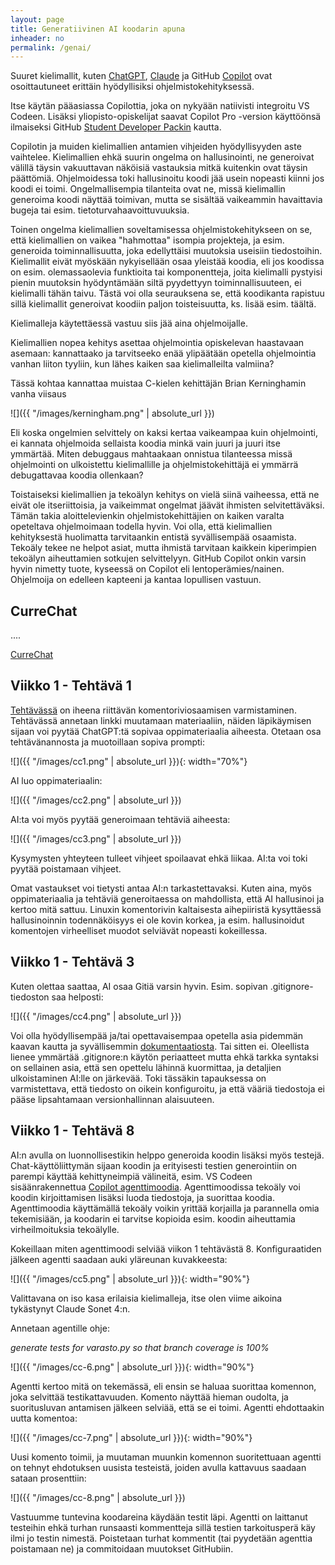 ```yaml
---
layout: page
title: Generatiivinen AI koodarin apuna
inheader: no
permalink: /genai/
---
```


Suuret kielimallit, kuten [ChatGPT](https://chatgpt.com/auth/login), [Claude](https://claude.ai/login?returnTo=%2F%3F) ja GitHub [Copilot](https://github.com/features/copilot) ovat osoittautuneet erittäin hyödyllisiksi ohjelmistokehityksessä.

Itse käytän pääasiassa Copilottia, joka on nykyään natiivisti integroitu VS Codeen. Lisäksi yliopisto-opiskelijat saavat Copilot Pro -version käyttöönsä ilmaiseksi GitHub [Student Developer Packin](https://education.github.com/pack) kautta.

Copilotin ja muiden kielimallien antamien vihjeiden hyödyllisyyden aste vaihtelee. Kielimallien ehkä suurin ongelma on hallusinointi, ne generoivat välillä täysin vakuuttavan näköisiä vastauksia mitkä kuitenkin ovat täysin päättömiä. Ohjelmoidessa toki hallusinoitu koodi jää usein nopeasti kiinni jos koodi ei toimi. Ongelmallisempia tilanteita ovat ne, missä kielimallin generoima koodi näyttää toimivan, mutta se sisältää vaikeammin havaittavia bugeja tai esim. tietoturvahaavoittuvuuksia.

Toinen ongelma kielimallien soveltamisessa ohjelmistokehitykseen on se, että kielimallien on vaikea "hahmottaa" isompia projekteja, ja esim. generoida toiminnallisuutta, joka edellyttäisi muutoksia useisiin tiedostoihin. Kielimallit eivät myöskään nykyisellään osaa yleistää koodia, eli jos koodissa on esim. olemassaolevia funktioita tai komponentteja, joita kielimalli pystyisi pienin muutoksin hyödyntämään siltä pyydettyyn toiminnallisuuteen, ei kielimalli tähän taivu. Tästä voi olla seurauksena se, että koodikanta rapistuu sillä kielimallit generoivat koodiin paljon toisteisuutta, ks. lisää esim. täältä.

Kielimalleja käytettäessä vastuu siis jää aina ohjelmoijalle.

Kielimallien nopea kehitys asettaa ohjelmointia opiskelevan haastavaan asemaan: kannattaako ja tarvitseeko enää ylipäätään opetella ohjelmointia vanhan liiton tyyliin, kun lähes kaiken saa kielimalleilta valmiina?

Tässä kohtaa kannattaa muistaa C-kielen kehittäjän Brian Kerninghamin vanha viisaus

![]({{ "/images/kerningham.png" | absolute_url }})

Eli koska ongelmien selvittely on kaksi kertaa vaikeampaa kuin ohjelmointi, ei kannata ohjelmoida sellaista koodia minkä vain juuri ja juuri itse ymmärtää. Miten debuggaus mahtaakaan onnistua tilanteessa missä ohjelmointi on ulkoistettu kielimallille ja ohjelmistokehittäjä ei ymmärrä debugattavaa koodia ollenkaan?

Toistaiseksi kielimallien ja tekoälyn kehitys on vielä siinä vaiheessa, että ne eivät ole itseriittoisia, ja vaikeimmat ongelmat jäävät ihmisten selvitettäväksi. Tämän takia aloittelevienkin ohjelmistokehittäjien on kaiken varalta opeteltava ohjelmoimaan todella hyvin. Voi olla, että kielimallien kehityksestä huolimatta tarvitaankin entistä syvällisempää osaamista. Tekoäly tekee ne helpot asiat, mutta ihmistä tarvitaan kaikkein kiperimpien tekoälyn aiheuttamien sotkujen selvittelyyn. GitHub Copilot onkin varsin hyvin nimetty tuote, kyseessä on Copilot eli lentoperämies/nainen. Ohjelmoija on edelleen kapteeni ja kantaa lopullisen vastuun.

## CurreChat

....

[CurreChat](<{{site.curre}}>)

## Viikko 1 - Tehtävä 1

[Tehtävässä](http://localhost:4000/tehtavat1#1-komentorivi) on iheena riittävän komentoriviosaamisen varmistaminen. Tehtävässä annetaan linkki muutamaan materiaaliin, näiden läpikäymisen sijaan voi pyytää ChatGPT:tä sopivaa oppimateriaalia aiheesta. Otetaan osa tehtävänannosta ja muotoillaan sopiva prompti:

![]({{ "/images/cc1.png" | absolute_url }}){: width="70%"}

AI luo oppimateriaalin:

![]({{ "/images/cc2.png" | absolute_url }})

AI:ta voi myös pyytää generoimaan tehtäviä aiheesta:

![]({{ "/images/cc3.png" | absolute_url }})

Kysymysten yhteyteen tulleet vihjeet spoilaavat ehkä liikaa. AI:ta voi toki pyytää poistamaan vihjeet. 

Omat vastaukset voi tietysti antaa AI:n tarkastettavaksi. Kuten aina, myös oppimateriaalia ja tehtäviä generoitaessa on mahdollista, että AI hallusinoi ja kertoo mitä sattuu. Linuxin komentorivin kaltaisesta aihepiiristä kysyttäessä hallusinoinnin todennäköisyys ei ole kovin korkea, ja esim. hallusinoidut komentojen virheelliset muodot selviävät nopeasti kokeillessa. 

## Viikko 1 - Tehtävä 3

Kuten olettaa saattaa, AI osaa Gitiä varsin hyvin. Esim. sopivan .gitignore-tiedoston saa helposti:

![]({{ "/images/cc4.png" | absolute_url }})

Voi olla hyödyllisempää ja/tai opettavaisempaa opetella asia pidemmän kaavan kautta ja syvällisemmin [dokumentaatiosta](https://git-scm.com/docs/gitignore). Tai sitten ei. Oleellista lienee ymmärtää .gitignore:n käytön periaatteet mutta ehkä tarkka syntaksi on sellainen asia, että sen opettelu lähinnä kuormittaa, ja detaljien ulkoistaminen AI:lle on järkevää. Toki tässäkin tapauksessa on varmistettava, että tiedosto on oikein konfiguroitu, ja että vääriä tiedostoja ei pääse lipsahtamaan versionhallinnan alaisuuteen.

## Viikko 1 - Tehtävä 8

AI:n avulla on luonnollisestikin helppo generoida koodin lisäksi myös testejä. Chat-käyttöliittymän sijaan koodin ja erityisesti testien generointiin on parempi käyttää kehittyneimpiä välineitä, esim. VS Codeen sisäänrakennettua [Copilot agenttimoodia](https://code.visualstudio.com/docs/copilot/copilot-coding-agent). Agenttimoodissa tekoäly voi koodin kirjoittamisen lisäksi luoda tiedostoja, ja suorittaa koodia. Agenttimoodia käyttämällä tekoäly voikin yrittää korjailla ja parannella omia tekemisiään, ja koodarin ei tarvitse kopioida esim. koodin aiheuttamia virheilmoituksia tekoälylle.

Kokeillaan miten agenttimoodi selviää viikon 1 tehtävästä 8. Konfiguraatiden jälkeen agentti saadaan auki yläreunan kuvakkeesta:

![]({{ "/images/cc5.png" | absolute_url }}){: width="90%"}

Valittavana on iso kasa erilaisia kielimalleja, itse olen viime aikoina tykästynyt Claude Sonet 4:n.

Annetaan agentille ohje:

_generate tests for varasto.py so that branch coverage is 100%_

![]({{ "/images/cc-6.png" | absolute_url }}){: width="90%"}

Agentti kertoo mitä on tekemässä, eli ensin se haluaa suorittaa komennon, joka selvittää testikattavuuden. Komento näyttää hieman oudolta, ja suoritusluvan antamisen jälkeen selviää, että se ei toimi. Agentti ehdottaakin uutta komentoa:

![]({{ "/images/cc-7.png" | absolute_url }}){: width="90%"}

Uusi komento toimii, ja muutaman muunkin komennon suoritettuaan agentti on tehnyt ehdotuksen uusista testeistä, joiden avulla kattavuus saadaan sataan prosenttiin:

![]({{ "/images/cc-8.png" | absolute_url }})

Vastuumme tuntevina koodareina käydään testit läpi. Agentti on laittanut testeihin ehkä turhan runsaasti kommentteja sillä testien tarkoitusperä käy ilmi jo testin nimestä. Poistetaan turhat kommentit (tai pyydetään agenttia poistamaan ne) ja commitoidaan muutokset GitHubiin.
